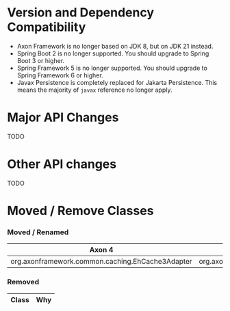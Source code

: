 Version and Dependency Compatibility
=====================

* Axon Framework is no longer based on JDK 8, but on JDK 21 instead.
* Spring Boot 2 is no longer supported. You should upgrade to Spring Boot 3 or higher.
* Spring Framework 5 is no longer supported. You should upgrade to Spring Framework 6 or higher.
* Javax Persistence is completely replaced for Jakarta Persistence. This means the majority of `javax` reference no longer apply.

Major API Changes
=================

TODO

Other API changes
=================

TODO

Moved / Remove Classes
======================

### Moved / Renamed

| Axon 4                                           | Axon 5                                          |
|--------------------------------------------------|-------------------------------------------------|
| org.axonframework.common.caching.EhCache3Adapter | org.axonframework.common.caching.EhCacheAdapter |

### Removed

| Class | Why  |
|-------|------|
